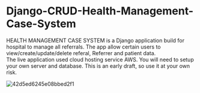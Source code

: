 # Django-CRUD-Health-Management-Case-System 

HEALTH MANAGEMENT CASE SYSTEM is a Django application build for hospital to manage all referrals. 
The app allow certain users to view/create/update/delete referal, Referrer and patient data.  
The live application used cloud hosting service AWS. You will need to setup your own server and database. 
This is an early draft, so use it at your own risk.

![42d5ed6245e08bbed2f1](https://user-images.githubusercontent.com/78057513/163709864-b5190e85-dacf-43b8-9c6b-7427b5b1e6db.jpg)
